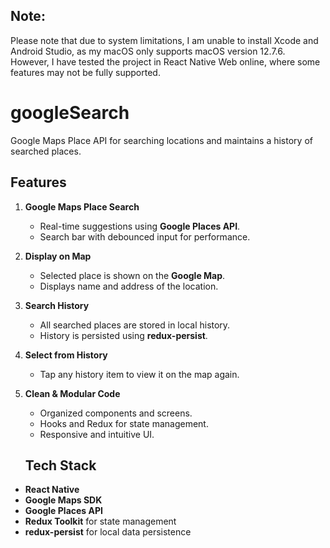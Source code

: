 
## Note:
Please note that due to system limitations, I am unable to install Xcode and Android Studio, as my macOS only supports macOS version 12.7.6. However, I have tested the project in React Native Web online, where some features may not be fully supported.

# googleSearch
Google Maps Place API for searching locations and maintains a history of searched places. 

##  Features

1. **Google Maps Place Search**
   - Real-time suggestions using **Google Places API**.
   - Search bar with debounced input for performance.

2. **Display on Map**
   - Selected place is shown on the **Google Map**.
   - Displays name and address of the location.

3. **Search History**
   - All searched places are stored in local history.
   - History is persisted using **redux-persist**.

4. **Select from History**
   - Tap any history item to view it on the map again.

5. **Clean & Modular Code**
   - Organized components and screens.
   - Hooks and Redux for state management.
   - Responsive and intuitive UI.

   ## Tech Stack

- **React Native**
- **Google Maps SDK**
- **Google Places API**
- **Redux Toolkit** for state management
- **redux-persist** for local data persistence